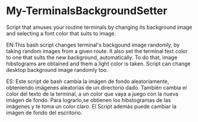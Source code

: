 # My-TerminalsBackgroundSetter
Script that amuses your routine terminals by changing its background image and selecting a font color that suits to image. 


EN:This bash script changes terminal's backgound image randomly, by taking random images from a given route. 
It also set the terminal text color to one that suits the new background, automatically. To do that, image hibstograms are
obtained and them a light color is taken.
Script can change desktop background image randomly too. 

ES: Este script de bash cambia la imágen de fondo aleatoriamente, obteniendo imágenes aleatorias de un directorio dado.
También cambia el color del texto de la terminal, a un color que vaya a juego con la nueva imágen de fondo. Para lograrlo,se obtienen
los hibstogramas de las imágenes y te toma un color claro.
El Script además puede cambiar la imágen de fondo del escritorio. 
